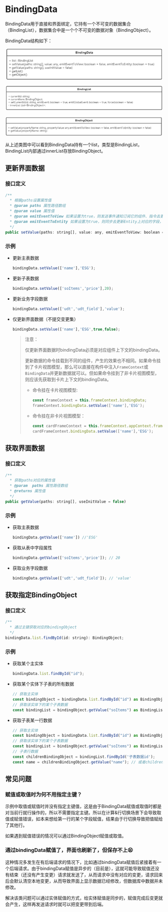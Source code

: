 # BindingData

BindingData用于直接和界面绑定，它持有一个不可变的数据集合（BindingList），数据集合中是一个个不可变的数据对象（BindingObject）。

BindingData结构如下：

![image-20210727141931872](./media/image-20210727141931872.png)

![image-20210727142606782](./media/image-20210727142606782.png)

![image-20210727142258720](./media/image-20210727142258720.png)

从上述类图中可以看到BindingData持有一个list，类型是BindingList，BindingList内部通过innerList存放BindingObject。

## 更新界面数据

### 接口定义

```javascript
/**
  * 根据paths设置属性值
  * @param paths 属性路径数组
  * @param value 属性值
  * @param emitEventToView 如果设置为true，则发送事件通知订阅它的组件、指令去更新界面，默认为false。
  * @param emitEventToEntity 如果设置为true，则同步去更新Entity上对应的字段，默认为true。
  */
public setValue(paths: string[], value: any, emitEventToView: boolean = false, emitEventToEntity: boolean = true)
```

### 示例

- 更新主表数据

  ```javascript
  bindingData.setValue(['name'],'ESG');
  ```

- 更新子表数据

  ```javascript
  bindingData.setValue(['soItems','price'],20);
  ```

- 更新业务字段数据

  ```javascript
  bindingData.setValue(['udt','udt_field'],'value');
  ```

- 仅更新界面数据（不提交变更集）

  ```javascript
  bindingData.setValue(['name'],'ESG',true,false);
  ```

  > 注意：
  >
  > 仅更新界面数据时bindingData必须是对应组件上下文的bindingData。
  >
  > 更新数据的命令挂载到不同的组件，产生的效果也不相同。如果命令挂到了卡片视图模型，那么可以直接在构件中注入`FrameContext`或`BindingData`并更新数据就可以。但如果命令挂到了非卡片视图模型，则应该先获取到卡片上下文的bindingData。
  >
  > - 命令挂在卡片视图模型:
  >
  >   ```javascript
  >   const frameContext = this.frameContext.bindingData;
  >   frameContext.bindingData.setValue(['name'],'ESG');
  >   ```
  >
  > - 命令挂在非卡片视图模型：
  >
  >   ```javascript
  >   const cardFrameContext = this.frameContext.appContext.frameContextManager.getFrameContextById('card-frameId');
  >   cardFrameContext.bindingData.setValue(['name'],'ESG');
  >   ```
  >
  >   

  

## 获取界面数据

### 接口定义

```javascript
/**
  * 获取paths对应的属性值
  * @param  paths 属性路径数组
  * @returns 属性值
  */
public getValue(paths: string[], useInitValue = false)
```

### 示例

- 获取主表数据

  ```javascript
  bindingData.getValue(['name']) //'ESG'
  ```

- 获取从表中字段属性

  ```javascript
  bindingData.getValue(['soItems','price']); // 20
  ```

- 获取业务字段数据

  ```javascript
  bindingData.getValue(['udt','udt_field']); // 'value'
  ```

  

## 获取指定BindingObject

### 接口定义

```javascript
/**
  * 通过主键获取对应的bindingObject
  */
bindingData.list.findById(id: string): BindingObject;
```

### 示例

- 获取某个主实体

  ```javascript
  bindingData.list.findById("id");
  ```

- 获取某个实体下子表的所有数据

  ```javascript
  // 获取主实体
  const bindingObject = bindingData.list.findById("id") as BindingObject;
  // 获取该实体下的某个子表数据
  const bindingList = bindingObject.getValue("soItems") as BindingList;
  ```

- 获取子表某一行数据

  ```javascript
  // 获取主实体
  const bindingObject = bindingData.list.findById("id") as BindingObject;
  // 获取该实体下的某个子表数据
  const bindingList = bindingObject.getValue("soItems") as BindingList;
  // 子表行数据
  const childrenBindingObject = bindingList.findById('子表数据id');
  const name = childrenBindingObject.getValue("name"); // 或者childrenBindingObject['name']
  ```

## 常见问题

### 赋值或取值时为何不用指定主键？

   示例中取值或赋值时并没有指定主键值，这是由于BindingData赋值或取值时都是对当前行就行操作的，所以不需要指定主键。所以在计算&行切换场景下会导致取值或赋值错误，如本来想给第一行的某个字段赋值，结果由于行切换导致把值赋给了其他行。

   如果遇到赋值错误的情况可以通过BindingObject赋值或取值。

### 通过bindingData赋值了，界面也刷新了，但保存不上:tired_face:

   这种情况多发生在有后端请求的情况下，比如通过bindingData赋值后紧接着有一个后端请求。由于bindingData赋值是异步的（目前是），这就可能导致赋值还没有结束（还没有产生变更）请求就发送了，从而请求中没有对应的变更，请求回来后会默认清空本地变更，从而导致界面上显示数据已经修改，但数据库中数据并未修改。

   解决该类问题可以通过实体赋值的方式，给实体赋值是同步的，赋值完成后变更就会产生，这样再发送请求时就可以把变更带到后端。

